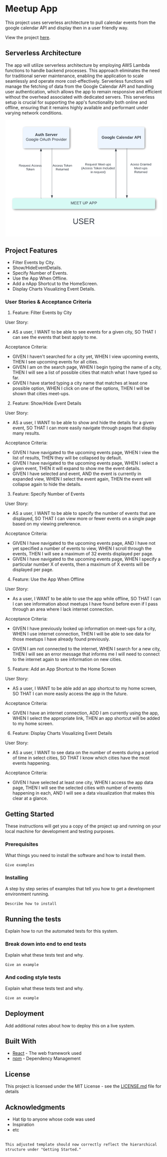# Meetup App

This project uses serverless architecture to pull calendar events from the google calendar API and display then in a user friendly way.

View the project [here](https://lawtronicus.github.io/MEET_UP/).

## Serverless Architecture

The app will utilize serverless architecture by employing AWS Lambda functions to handle backend processes. This approach eliminates the need for traditional server maintenance, enabling the application to scale seamlessly and operate more cost-effectively. Serverless functions will manage the fetching of data from the Google Calendar API and handling user authentication, which allows the app to remain responsive and efficient without the overhead associated with dedicated servers. This serverless setup is crucial for supporting the app's functionality both online and offline, ensuring that it remains highly available and performant under varying network conditions.

![Serverless Architecture Diagram](/assets/%20meet-up%20diagram.png)

## Project Features

- Filter Events by City.
- Show/HideEventDetails.
- Specify Number of Events.
- Use the App When Offline.
- Add a nApp Shortcut to the HomeScreen.
- Display Charts Visualizing Event Details.

### User Stories & Acceptance Criteria

1. Feature: Filter Events by City

User Story:

- AS a user, I WANT to be able to see events for a given city, SO THAT I can see the events that best apply to me.

Acceptance Criteria:

- GIVEN I haven't searched for a city yet, WHEN I view upcoming events, THEN I see upcoming events for all cities.
- GIVEN I am on the search page, WHEN I begin typing the name of a city, THEN I will see a list of possible cities that match what I have typed so far.
- GIVEN I have started typing a city name that matches at least one possible option, WHEN I click on one of the options, THEN I will be shown that cities meet-ups.

2. Feature: Show/Hide Event Details

User Story:

- AS a user, I WANT to be able to show and hide the details for a given event, SO THAT I can more easily navigate through pages that display many results.

Acceptance Criteria:

- GIVEN I have navigated to the upcoming events page, WHEN I view the list of results, THEN they will be collapsed by default.
- GIVEN I have navigated to the upcoming events page, WHEN I select a given event, THEN it will expand to show me the event details.
- GIVEN I have selected and event, AND the event is currently in expanded view, WHEN I select the event again, THEN the event will collapse again to hide the details.

3. Feature: Specify Number of Events

User Story:

- AS a user, I WANT to be able to specify the number of events that are displayed, SO THAT I can view more or fewer events on a single page based on my viewing preference.

Acceptance Criteria:

- GIVEN I have navigated to the upcoming events page, AND I have not yet specified a number of events to view, WHEN I scroll through the events, THEN I will see a maximum of 32 events displayed per page.
- GIVEN I have navigated to the upcoming events page, WHEN I specify a particular number X of events, then a maximum of X events will be displayed per page.

4. Feature: Use the App When Offline

User Story:

- As a user, I WANT to be able to use the app while offline, SO THAT I can I can see information about meetups I have found before even if I pass through an area where I lack internet connection.

Acceptance Criteria:

- GIVEN I have previously looked up information on meet-ups for a city, WHEN I use internet connection, THEN I will be able to see data for those meetups I have already found previously.

- GIVEN I am not connected to the internet, WHEN I search for a new city, THEN I will see an error message that informs me I will need to connect to the internet again to see information on new cities.

5. Feature: Add an App Shortcut to the Home Screen

User Story:

- AS a user, I WANT to be able add an app shortcut to my home screen, SO THAT I can more easily access the app in the future.

Acceptance Criteria:

- GIVEN I have an internet connection, ADD I am currently using the app, WHEN I select the appropriate link, THEN an app shortcut will be added to my home screen.

6. Feature: Display Charts Visualizing Event Details

User Story:

- AS a user, I WANT to see data on the number of events during a period of time in select cities, SO THAT I know which cities have the most events happening.

Acceptance Criteria:

- GIVEN I have selected at least one city, WHEN I access the app data page, THEN I will see the selected cities with number of events happening in each, AND I will see a data visualization that makes this clear at a glance.

## Getting Started

These instructions will get you a copy of the project up and running on your local machine for development and testing purposes.

### Prerequisites

What things you need to install the software and how to install them.

```bash
Give examples
```

### Installing

A step by step series of examples that tell you how to get a development environment running.

```bash
Describe how to install
```

## Running the tests

Explain how to run the automated tests for this system.

### Break down into end to end tests

Explain what these tests test and why.

```bash
Give an example
```

### And coding style tests

Explain what these tests test and why.

```bash
Give an example
```

## Deployment

Add additional notes about how to deploy this on a live system.

## Built With

- [React](https://reactjs.org/) - The web framework used
- [npm](https://npmjs.com/) - Dependency Management

## License

This project is licensed under the MIT License - see the [LICENSE.md](LICENSE.md) file for details

## Acknowledgments

- Hat tip to anyone whose code was used
- Inspiration
- etc

```

This adjusted template should now correctly reflect the hierarchical structure under "Getting Started."
```
